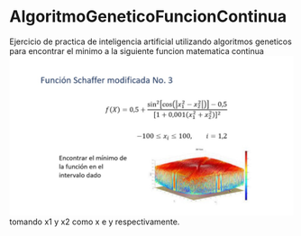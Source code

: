 # AlgoritmoGeneticoFuncionContinua
Ejercicio de practica de inteligencia artificial
utilizando algoritmos geneticos para encontrar el minimo a la siguiente funcion matematica continua
![](https://github.com/victor291201/AlgoritmoGeneticoFuncionContinua/blob/master/funcionSchaffer.jpeg)
tomando x1 y x2 como x e y respectivamente.

